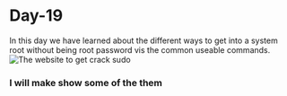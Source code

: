 # Day-19 
In this day we have learned about the different ways to get into a system root without being root password vis the  common useable commands. 
![The website to get crack sudo](https://gtfobins.github.io/gtfobins/nano/)

### I will make  show some of the them 
